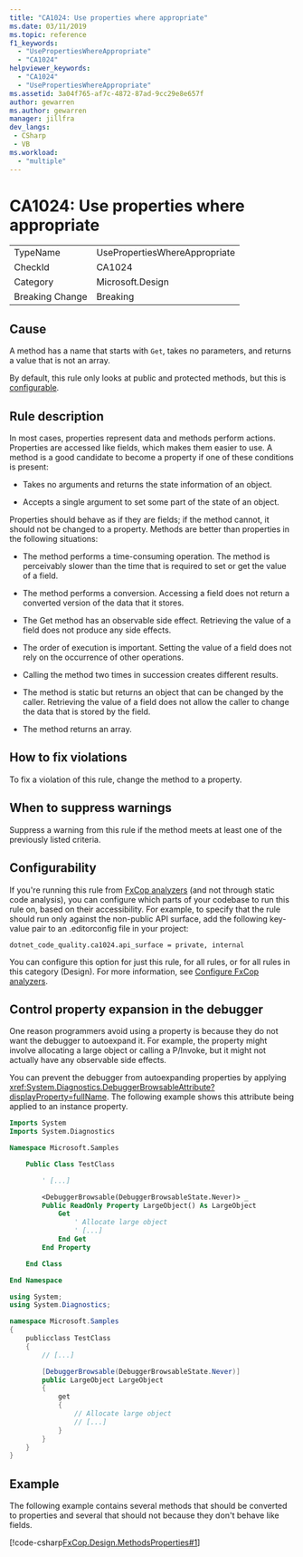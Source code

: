```yaml
---
title: "CA1024: Use properties where appropriate"
ms.date: 03/11/2019
ms.topic: reference
f1_keywords:
  - "UsePropertiesWhereAppropriate"
  - "CA1024"
helpviewer_keywords:
  - "CA1024"
  - "UsePropertiesWhereAppropriate"
ms.assetid: 3a04f765-af7c-4872-87ad-9cc29e8e657f
author: gewarren
ms.author: gewarren
manager: jillfra
dev_langs:
 - CSharp
 - VB
ms.workload:
  - "multiple"
---
```

# CA1024: Use properties where appropriate

|||
|-|-|
|TypeName|UsePropertiesWhereAppropriate|
|CheckId|CA1024|
|Category|Microsoft.Design|
|Breaking Change|Breaking|

## Cause

A method has a name that starts with `Get`, takes no parameters, and returns a value that is not an array.

By default, this rule only looks at public and protected methods, but this is [configurable](#configurability).

## Rule description

In most cases, properties represent data and methods perform actions. Properties are accessed like fields, which makes them easier to use. A method is a good candidate to become a property if one of these conditions is present:

- Takes no arguments and returns the state information of an object.

- Accepts a single argument to set some part of the state of an object.

Properties should behave as if they are fields; if the method cannot, it should not be changed to a property. Methods are better than properties in the following situations:

- The method performs a time-consuming operation. The method is perceivably slower than the time that is required to set or get the value of a field.

- The method performs a conversion. Accessing a field does not return a converted version of the data that it stores.

- The Get method has an observable side effect. Retrieving the value of a field does not produce any side effects.

- The order of execution is important. Setting the value of a field does not rely on the occurrence of other operations.

- Calling the method two times in succession creates different results.

- The method is static but returns an object that can be changed by the caller. Retrieving the value of a field does not allow the caller to change the data that is stored by the field.

- The method returns an array.

## How to fix violations

To fix a violation of this rule, change the method to a property.

## When to suppress warnings

Suppress a warning from this rule if the method meets at least one of the previously listed criteria.

## Configurability

If you're running this rule from [FxCop analyzers](install-fxcop-analyzers.md) (and not through static code analysis), you can configure which parts of your codebase to run this rule on, based on their accessibility. For example, to specify that the rule should run only against the non-public API surface, add the following key-value pair to an .editorconfig file in your project:

```
dotnet_code_quality.ca1024.api_surface = private, internal
```

You can configure this option for just this rule, for all rules, or for all rules in this category (Design). For more information, see [Configure FxCop analyzers](configure-fxcop-analyzers.md).

## Control property expansion in the debugger

One reason programmers avoid using a property is because they do not want the debugger to autoexpand it. For example, the property might involve allocating a large object or calling a P/Invoke, but it might not actually have any observable side effects.

You can prevent the debugger from autoexpanding properties by applying <xref:System.Diagnostics.DebuggerBrowsableAttribute?displayProperty=fullName>. The following example shows this attribute being applied to an instance property.

```vb
Imports System
Imports System.Diagnostics

Namespace Microsoft.Samples

    Public Class TestClass

        ' [...]

        <DebuggerBrowsable(DebuggerBrowsableState.Never)> _
        Public ReadOnly Property LargeObject() As LargeObject
            Get
                ' Allocate large object
                ' [...]
            End Get
        End Property

    End Class

End Namespace
```

```csharp
using System;
using System.Diagnostics;

namespace Microsoft.Samples
{
    publicclass TestClass
    {
        // [...]

        [DebuggerBrowsable(DebuggerBrowsableState.Never)]
        public LargeObject LargeObject
        {
            get
            {
                // Allocate large object
                // [...]
            }
        }
    }
}
```

## Example

The following example contains several methods that should be converted to properties and several that should not because they don't behave like fields.

[!code-csharp[FxCop.Design.MethodsProperties#1](../code-quality/codesnippet/CSharp/ca1024-use-properties-where-appropriate_1.cs)]